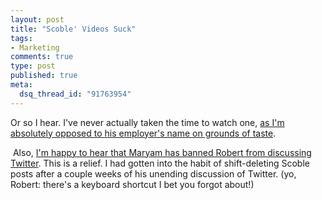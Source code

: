```yaml
--- 
layout: post
title: "Scoble' Videos Suck"
tags: 
- Marketing
comments: true
type: post
published: true
meta: 
  dsq_thread_id: "91763954"
---
```

Or so I hear. I've never actually taken the time to watch one, <a href="http://www.brethorsting.com/uidesign/2006/12/a_few_predictions_for_the_new_year.html">as I'm absolutely opposed to his employer's name on grounds of taste</a>.

   Also, <a href="http://scobleizer.com/2007/03/14/the-hype-about-that-micro-blogging-service/">I'm happy to hear that Maryam has banned Robert from discussing Twitter</a>. This is a relief. I had gotten into the habit of shift-deleting Scoble posts after a couple weeks of his unending discussion of Twitter. (yo, Robert: there's a keyboard shortcut I bet you forgot about!)
